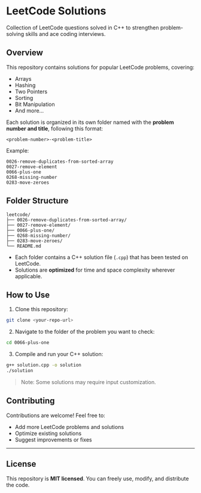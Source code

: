 # LeetCode Solutions

Collection of LeetCode questions solved in C++ to strengthen problem-solving skills and ace coding interviews.

## Overview

This repository contains solutions for popular LeetCode problems, covering:

* Arrays
* Hashing
* Two Pointers
* Sorting
* Bit Manipulation
* And more…

Each solution is organized in its own folder named with the **problem number and title**, following this format:

```
<problem-number>-<problem-title>
```

Example:

```
0026-remove-duplicates-from-sorted-array
0027-remove-element
0066-plus-one
0268-missing-number
0283-move-zeroes
```

## Folder Structure

```
leetcode/
├── 0026-remove-duplicates-from-sorted-array/
├── 0027-remove-element/
├── 0066-plus-one/
├── 0268-missing-number/
├── 0283-move-zeroes/
└── README.md
```

* Each folder contains a C++ solution file (`.cpp`) that has been tested on LeetCode.
* Solutions are **optimized** for time and space complexity wherever applicable.

## How to Use

1. Clone this repository:

```bash
git clone <your-repo-url>
```

2. Navigate to the folder of the problem you want to check:

```bash
cd 0066-plus-one
```

3. Compile and run your C++ solution:

```bash
g++ solution.cpp -o solution
./solution
```

> Note: Some solutions may require input customization.

## Contributing

Contributions are welcome! Feel free to:

* Add more LeetCode problems and solutions
* Optimize existing solutions
* Suggest improvements or fixes

---

## License

This repository is **MIT licensed**. You can freely use, modify, and distribute the code.


